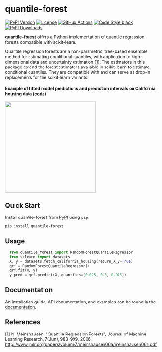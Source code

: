 # quantile-forest

[![PyPI Version](https://badge.fury.io/py/quantile-forest.svg)](https://badge.fury.io/py/quantile-forest)
[![License](https://img.shields.io/badge/License-Apache_2.0-blue.svg)](https://opensource.org/licenses/Apache-2.0)
[![GitHub Actions](https://github.com/zillow/quantile-forest/actions/workflows/python-app.yml/badge.svg)](https://github.com/zillow/quantile-forest/actions/workflows/python-app.yml)
[![Code Style black](https://img.shields.io/badge/code%20style-black-000000.svg)](https://github.com/psf/black)
[![PyPI Downloads](https://img.shields.io/pypi/dm/quantile-forest)](https://pypi.org/project/quantile-forest)

**quantile-forest** offers a Python implementation of quantile regression forests compatible with scikit-learn.

Quantile regression forests are a non-parametric, tree-based ensemble method for estimating conditional quantiles, with application to high-dimensional data and uncertainty estimation [[1]](#1). The estimators in this package extend the forest estimators available in scikit-learn to estimate conditional quantiles. They are compatible with and can serve as drop-in replacements for the scikit-learn variants.

#### Example of fitted model predictions and prediction intervals on California housing data ([code](https://zillow.github.io/quantile-forest/auto_examples/plot_quantile_regression_intervals.html#sphx-glr-auto-examples-plot-quantile-regression-intervals-py))
<img src="https://zillow.github.io/quantile-forest/_images/sphx_glr_plot_quantile_regression_intervals_001.png" height="300" />

Quick Start
-----------

Install quantile-forest from [PyPI](https://pypi.org/project/quantile-forest) using `pip`:

```bash
pip install quantile-forest
```

Usage
-----

```python
  from quantile_forest import RandomForestQuantileRegressor
  from sklearn import datasets
  X, y = datasets.fetch_california_housing(return_X_y=True)
  qrf = RandomForestQuantileRegressor()
  qrf.fit(X, y)
  y_pred = qrf.predict(X, quantiles=[0.025, 0.5, 0.975])
```

Documentation
-------------

An installation guide, API documentation, and examples can be found in the [documentation](https://zillow.github.io/quantile-forest).


References
----------

<a id="1">[1]</a> N. Meinshausen, "Quantile Regression Forests", Journal of Machine Learning Research, 7(Jun), 983-999, 2006. http://www.jmlr.org/papers/volume7/meinshausen06a/meinshausen06a.pdf
